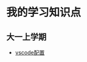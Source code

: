 # 我的学习知识点

## 大一上学期

- [vscode配置](https://code.aliyun.com/kangxianghui/studywrod/tree/master/%E5%A4%A7%E4%B8%80%E4%B8%8A%E5%AD%A6%E6%9C%9F/web/.vscode)